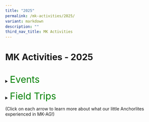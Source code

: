 ```yaml
---
title: "2025"
permalink: /mk-activities/2025/
variant: markdown
description: ""
third_nav_title: MK Activities
---
```

<h1>MK Activities - 2025</h1><br>
<details>
<summary><p style="font-size:30px; color:green; display:inline">Events</p></summary><br>
	<details>
<summary><strong>Mini Molly Bus Visit</strong></summary>
<div data-type="detailsContent" class="isomer-details-content">
<table>
			<tbody>
			<tr><td align="right" width="50%"><img src="/images/MK/2025_Hari%20Raya/2.jpg" style="width:80%">
        </td>
			<td valign="middle"><img src="/images/MK/2025_Hari%20Raya/3.jpg" style="width:80%">
				</td></tr>
				<tr>
        <td valign="bottom" align="left" width="50%"><img src="/images/MK/2025_Hari%20Raya/4.jpg" style="width:80%"></td>
        <td valign="bottom" align="left" width="50%"><br>To promote the spirit of giving on this special event, the children decorated Hari Raya cards with various art materials like paints. They worked together as a class to design these masterpieces!<br><br><br><img src="/images/MK/2025_Hari%20Raya/5.jpg" style="width:80%"></td>
    </tr>
		</tbody></table>
	<table>
			<tbody><tr><td align="left" width="50%"><img src="/images/MK/2025_Hari%20Raya/6.jpg" style="width:100%">The children enjoyed some delicious Raya cookies such as <i>Kuih Cornflakes</i> and <i>Kuih Semprit</i>!
        </td>
			<td valign="middle"><img src="/images/MK/2025_Hari%20Raya/7.jpg" style="width:80%">
				</td></tr>
				<tr>
		</tr>	<tr><td align="left" width="50%"><img src="/images/MK/2025_Hari%20Raya/9.jpg" style="width:100%">After the celebration in class, all the children gathered in the MSD room to celebrate the rest of the event together. There were interactive quizzes and even a fashion show.
        </td>
			<td valign="middle"><img src="/images/MK/2025_Hari%20Raya/8.jpg" style="width:80%">
				</td></tr>
				<tr><td colspan="2" align="left" width="80%"><img src="/images/MK/2025_Hari%20Raya/10.jpg" style="width:80%"><br><img src="/images/MK/2025_Hari%20Raya/11.jpg" style="width:80%"></td>
		</tr>
		</tbody></table>
	<table>
		<tbody><tr><td></td><td align="left" width="80%">One of the most heartwarming highlights of this year’s event was the incredible support from our parent volunteers. We are truly grateful for the time, effort, and love they poured into their beautiful dance performance. It was a joyful moment that lit up the celebration and brought so much delight to our children.<br></td><td></td>
		</tr>
		</tbody></table>
<br>
</div></details>
	<details>
<summary><strong>Hari Raya Celebration</strong></summary>
<div data-type="detailsContent" class="isomer-details-content">
<table>
	<tbody><tr><td></td><td align="left" width="80%"><img src="/images/MK/2025_Hari%20Raya/1.jpg" style="width:100%"><br> This year’s Hari Raya celebration at MK@AG was filled with joy and cultural discovery! Our children came to school dressed in beautiful traditional Malay attire, such as the Baju Kurung, proudly embracing the spirit of the festive season. They had a wonderful time learning about the significance and traditions of Hari Raya through an engaging and informative presentation by our dedicated teachers.</td><td></td></tr>
		</tbody></table>
<table>
			<tbody>
			<tr><td align="right" width="50%"><img src="/images/MK/2025_Hari%20Raya/2.jpg" style="width:80%">
        </td>
			<td valign="middle"><img src="/images/MK/2025_Hari%20Raya/3.jpg" style="width:80%">
				</td></tr>
				<tr>
        <td valign="bottom" align="left" width="50%"><img src="/images/MK/2025_Hari%20Raya/4.jpg" style="width:80%"></td>
        <td valign="bottom" align="left" width="50%"><br>To promote the spirit of giving on this special event, the children decorated Hari Raya cards with various art materials like paints. They worked together as a class to design these masterpieces!<br><br><br><img src="/images/MK/2025_Hari%20Raya/5.jpg" style="width:80%"></td>
    </tr>
		</tbody></table>
	<table>
			<tbody><tr><td align="left" width="50%"><img src="/images/MK/2025_Hari%20Raya/6.jpg" style="width:100%">The children enjoyed some delicious Raya cookies such as <i>Kuih Cornflakes</i> and <i>Kuih Semprit</i>!
        </td>
			<td valign="middle"><img src="/images/MK/2025_Hari%20Raya/7.jpg" style="width:80%">
				</td></tr>
				<tr>
		</tr>	<tr><td align="left" width="50%"><img src="/images/MK/2025_Hari%20Raya/9.jpg" style="width:100%">After the celebration in class, all the children gathered in the MSD room to celebrate the rest of the event together. There were interactive quizzes and even a fashion show.
        </td>
			<td valign="middle"><img src="/images/MK/2025_Hari%20Raya/8.jpg" style="width:80%">
				</td></tr>
				<tr><td colspan="2" align="left" width="80%"><img src="/images/MK/2025_Hari%20Raya/10.jpg" style="width:80%"><br><img src="/images/MK/2025_Hari%20Raya/11.jpg" style="width:80%"></td>
		</tr>
		</tbody></table>
	<table>
		<tbody><tr><td></td><td align="left" width="80%">One of the most heartwarming highlights of this year’s event was the incredible support from our parent volunteers. We are truly grateful for the time, effort, and love they poured into their beautiful dance performance. It was a joyful moment that lit up the celebration and brought so much delight to our children.<br></td><td></td>
		</tr>
		</tbody></table>
<br>
</div></details>
	<details>
<summary><strong>K1 Tea Session</strong></summary>
<div data-type="detailsContent" class="isomer-details-content">
<table>
	<tbody><tr><td></td><td align="left" width="80%"><img src="/images/MK/2025_K1%20Tea%20Session/1.jpg" style="width:100%"><br>As part of our initiative to foster stronger relationships with K1 parents, the K1 teachers hosted a tea session that allowed the children to engage in a meaningful activity with their parents, while interacting with the teachers too.<br></td><td></td></tr>
<tr><td></td><td align="left" width="80%"><br><img src="/images/MK/2025_K1%20Tea%20Session/2.jpg" style="width:100%"></td><td></td></tr>
<tr><td></td><td align="left" width="80%">Following a welcome address by MK@AG’s Centre Head, Ms. Suffi, parents and children took part in an introductory game where they had to guess their teachers' baby photos. They also participated in a sharing session, discussing activities that bring them joy and make them happy.<br><img src="/images/MK/2025_K1%20Tea%20Session/3.jpg" style="width:100%"></td><td></td></tr>
		</tbody></table>
<table>
			<tbody>
			<tr><td align="right" width="60%"><img src="/images/MK/2025_K1%20Tea%20Session/4.jpg" style="width:80%">
        </td>
			<td valign="middle"><img src="/images/MK/2025_K1%20Tea%20Session/5.jpg" style="width:80%">
				</td></tr>
				<tr>
        <td valign="bottom" align="left" width="60%">
<img src="/images/MK/2025_K1%20Tea%20Session/7.jpg" style="width:80%"></td>
        <td valign="bottom" align="left" width="50%"><img src="/images/MK/2025_K1%20Tea%20Session/6.jpg" style="width:80%"></td>
    </tr>
		</tbody></table>
	<table>
		<tbody><tr><td></td><td align="left" width="90%">During this Tea Session, parents and children took part in a “Yummy Face” activity. Since the children are learning about feelings and expressions, they had the chance to design their own pancakes using different ingredients to create facial expressions! <br><br>It was truly heartwarming to see the parents and children working together to craft their pancake masterpieces.
<br></td><td></td>
		</tr>
		</tbody></table>
<table>
	<tbody><tr><td></td><td align="left" width="80%"><img src="/images/MK/2025_K1%20Tea%20Session/8.jpg" style="width:100%"></td><td></td></tr>
<tr><td></td><td align="left" width="80%"><br><img src="/images/MK/2025_K1%20Tea%20Session/9.jpg" style="width:100%"></td><td></td></tr>
<tr><td></td><td align="left" width="80%">To mark this special occasion, parents and children took photos at the photobooth corner after decorating their pancakes. <br><br>We are incredibly grateful and delighted to have had our K1 parents join us for this tea session, and we look forward to continuing this wonderful partnership in supporting the children’s learning and development.
</td><td></td></tr>
		</tbody></table>
<br>
</div></details>
<details>
<summary><strong>K2 Life @ MK</strong></summary>
<div data-type="detailsContent" class="isomer-details-content">
<table>
			<tbody>
			<tr><td align="right" width="50%"><img src="/images/MK/2025_K2%20Life%20at%20MK/1.jpg" style="width:100%">
        </td>
			<td align="right" width="50%"><img src="/images/MK/2025_K2%20Life%20at%20MK/2.jpg" style="width:100%">
				</td></tr>
				<tr>
        <td align="right" width="50%"><img src="/images/MK/2025_K2%20Life%20at%20MK/3.jpg" style="width:100%"></td>
        <td valign="bottom" align="left" width="50%">On May 16th, we were delighted to welcome our K2 parents to K2 LIFE @ MK — a workshop-style event designed to support families in preparing for their children’s transition to Primary 1. <br><br>The morning began with a warm welcome and opening remarks by Anchor Green Primary School Principal, Mr. Wesley Cheong. This was followed by an insightful introduction to the Primary 1 transition process, presented by MK@AG's Centre Head, Ms. Suffi.
</td>
    </tr>
		</tbody></table>
<table>
			<tbody>
			<tr><td align="right" width="50%"><img src="/images/MK/2025_K2%20Life%20at%20MK/4.jpg" style="width:100%">
        </td>
			<td align="right" width="50%"><img src="/images/MK/2025_K2%20Life%20at%20MK/5.jpg" style="width:100%">
				</td></tr>
				<tr>
        <td align="right" width="50%"><img src="/images/MK/2025_K2%20Life%20at%20MK/6.jpg" style="width:100%"></td>
        <td align="right" width="50%"><img src="/images/MK/2025_K2%20Life%20at%20MK/7.jpg" style="width:100%"></td>
    </tr>
				<tr>
        <td align="right" width="50%"><img src="/images/MK/2025_K2%20Life%20at%20MK/8.jpg" style="width:100%"></td>
        <td align="right" width="50%"><img src="/images/MK/2025_K2%20Life%20at%20MK/10.jpg" style="width:100%"></td>
    </tr><tr>
        <td align="right" width="50%"><img src="/images/MK/2025_K2%20Life%20at%20MK/9.jpg" style="width:100%"></td>
        <td align="left" width="50%">Our K2 teachers shared practical tips and important information to help parents better understand how to support their children during this exciting next phase. Parents actively participated through Padlet, expressing their thoughts and concerns about the transition, and even offered helpful suggestions to fellow parents on how they are currently preparing their children for Primary 1.</td>
    </tr>
		</tbody></table>
	<table>
			<tbody>
				<tr><td align="left" width="80%"><img src="/images/MK/2025_K2%20Life%20at%20MK/11.jpg" style="width:80%"></td>
		</tr>
		</tbody></table>
	<table>
		<tbody><tr><td></td><td align="left" width="80%">Mrs. Ivy Chong, Covering Year Head (Lower Primary), also provided valuable insights into what to expect at the Primary 1 level, including an overview of key routines and practices in a primary school setting.<br><br>All in all, the event was a meaningful and collaborative experience, made even more special by the active engagement of our parent community. We would like to extend our heartfelt thanks to all the parents who joined us. Your presence and participation reflect your commitment to your children’s growth, and we look forward to continuing this journey together as they take their next big step into Primary 1.
<br></td><td></td>
		</tr>
		</tbody></table>
<br>
</div></details>
<details>
<summary><strong>Parents' Day</strong></summary>
<div data-type="detailsContent" class="isomer-details-content">
<table>
			<tbody><tr><td align="right" width="50%"><img src="/images/MK/2025_Parents%20Day/1.jpg" style="width:80%"></td><td valign="middle"><br><br><br>On May 9th, the children of MK@AG came together in a joyful celebration of Parents' Day, a special occasion dedicated to honoring the love, care, and support of their parents. With enthusiasm and creativity, the children engaged in meaningful conversations about appreciating parents and engaged in art activities to bring home as gifts for their parents..</td></tr>
			<tr><td align="right" width="50%"><img src="/images/MK/2025_Parents%20Day/2.jpg" style="width:80%">
        </td>
			<td valign="middle"><img src="/images/MK/2025_Parents%20Day/4.jpg" style="width:80%">
				</td></tr>
				<tr>
        <td valign="top" align="left" width="50%">Our K1 students poured their feelings into beautifully handcrafted cards, each one carefully decorated with personal touches. These cards were more than just art projects; they were sincere messages of gratitude, filled with love and warmth, showcasing the children's growing understanding of the importance of family and appreciation.</td>
        <td valign="bottom" align="left" width="50%"><img src="/images/MK/2025_Parents%20Day/3.jpg" style="width:80%"></td>
    </tr>	<tr><td colspan="2" width="100%">Meanwhile, the K2 students took a more hands-on approach by crafting vibrant 3D flowers as their tribute. Using their own handprints to form petals and colorful straws as stems, they created thoughtful and imaginative gifts. These handmade flowers were a symbol of their admiration and love, created with both joy and care as a way to honor their parents in a special and memorable way.
        </td>
			</tr>
		<tr><td align="right" width="50%"><img src="/images/MK/2025_Parents%20Day/5.jpg" style="width:80%">
        </td>
			<td><img src="/images/MK/2025_Parents%20Day/6.jpg" style="width:80%">
</td></tr><tr><td align="right" width="50%"><img src="/images/MK/2025_Parents%20Day/7.jpg" style="width:100%"></td><td align="left" width="50%"><img src="/images/MK/2025_Parents%20Day/8.jpg" style="width:100%"></td></tr>
				<tr><td colspan="2">The Parents' Day celebration at MK@AG not only fostered creativity and expression but also helped our young learners deepen their emotional connections and reflect on the value of gratitude. It was a heartwarming day filled with smiles, pride, and a shared sense of love.
</td></tr>
				<tr><td align="right" width="50%"><img src="/images/MK/2025_Parents%20Day/9.jpg" style="width:80%"></td><td valign="middle" align="left" width="50%"><img src="/images/MK/2025_Parents%20Day/10.jpg" style="width:80%">
</td></tr>
		</tbody></table>
<br>
</div></details>
	<details>
<summary><strong>World Water and Earth Day</strong></summary>
<div data-type="detailsContent" class="isomer-details-content">
	<table>
			<tbody><tr><td align="right" width="50%"><img src="/images/MK/2025_World%20Water%20and%20Earth%20Day/1.jpg" style="width:80%"></td><td align="left" width="50%"><img src="/images/MK/2025_World%20Water%20and%20Earth%20Day/2.jpg" style="width:80%"></td></tr>
			<tr><td align="right" width="50%"><img src="/images/MK/2025_World%20Water%20and%20Earth%20Day/3.jpg" style="width:80%">
        </td>
			<td valign="middle"><br><br>At MK@AG, our young learners recently took part in a meaningful celebration of both World Water Day and Earth Day, engaging in a variety of hands-on activities designed to deepen their understanding of environmental responsibility.<br><br>
To start, children were encouraged to bring their own water bottles from home. Throughout the day, they used the water they brought to wash their hands—such as after outdoor play or before snack time—highlighting the importance of conserving water in daily routines. This simple but effective activity helped students become more aware of how much water they use and how small changes can make a big difference.
				</td></tr>
				<tr>
        <td align="right" width="50%"><img src="/images/MK/2025_World%20Water%20and%20Earth%20Day/4.jpg" style="width:80%"></td>
        <td align="left" width="50%"><img src="/images/MK/2025_World%20Water%20and%20Earth%20Day/5.jpg" style="width:80%"></td>
    </tr>
		<tr><td align="right" width="50%"><img src="/images/MK/2025_World%20Water%20and%20Earth%20Day/6.jpg" style="width:80%">
        </td>
			<td valign="bottom"><br><br><br><br>In class, the children explored the impact of water wastage through an engaging and age-appropriate presentation prepared by their teacher. They also participated in a fun and interactive quiz that helped reinforce their learning and sparked thoughtful discussions among their peers.
</td></tr><tr><td align="right" width="50%"><img src="/images/MK/2025_World%20Water%20and%20Earth%20Day/7.jpg" style="width:80%"></td><td align="left" width="50%"><img src="/images/MK/2025_World%20Water%20and%20Earth%20Day/8.jpg" style="width:80%"></td></tr><tr><td align="right" width="50%"><img src="/images/MK/2025_World%20Water%20and%20Earth%20Day/10.jpg" style="width:80%"></td><td valign="middle" align="left" width="50%"><br><br>To further reflect on what they had learned, students took part in a creative activity where they drew pictures and wrote about the different ways they could help save water and care for our Earth. These reflections served as a personal commitment to being more mindful stewards of the planet. <br>It was a joyful and educational day filled with discovery, creativity, and a growing sense of environmental awareness. We are proud of our students for taking their first steps towards becoming responsible global citizens.
</td></tr>
<tr><td colspan="2"><img src="/images/MK/2025_World%20Water%20and%20Earth%20Day/9.jpg" style="width:80%">
</td></tr>
		</tbody></table>
<br>
</div>
</details>

</details><br>

<details>
<summary><p style="font-size:30px; color:green; display:inline">Field Trips</p></summary><br>
<details>
<summary><strong>K1 Neighbourhood Walk</strong></summary>
<div data-type="detailsContent" class="isomer-details-content">
<table>
			<tbody><tr><td align="right" width="50%"><img src="/images/MK/2025_K1%20Neighbourhood%20Walk/1.jpg" style="width:100%"></td><td align="right" width="50%"><img src="/images/MK/2025_K1%20Neighbourhood%20Walk/2.jpg" style="width:100%"></td></tr>
			<tr><td colspan="2" width="100%">As part of our ongoing theme on "The People in Our Neighbourhood," our MK@Anchor Green K1 children recently embarked on a meaningful and engaging Neighbourhood Walk. This experiential learning journey allowed our young learners to deepen their understanding of the important individuals who contribute to the community, including our neighbours and local community helpers.
        </td>
			</tr>
		</tbody></table>
<table>
			<tbody><tr><td align="right" width="40%"><img src="/images/MK/2025_K1%20Neighbourhood%20Walk/3.jpg" style="width:100%"></td><td align="right" width="60%"><img src="/images/MK/2025_K1%20Neighbourhood%20Walk/4.jpg" style="width:100%"></td></tr><tr><td align="right" width="40%"><img src="/images/MK/2025_K1%20Neighbourhood%20Walk/5.jpg" style="width:100%"></td><td align="right" width="60%"><img src="/images/MK/2025_K1%20Neighbourhood%20Walk/6.jpg" style="width:100%"></td></tr><tr><td align="right" width="40%"><img src="/images/MK/2025_K1%20Neighbourhood%20Walk/7.jpg" style="width:100%"></td><td align="left" width="60%">The walk took place around the Anchorvale neighbourhood, where the children had the opportunity to observe and interact with their surroundings. As they explored the area, they visited various familiar establishments such as the local laundry mart, clinic, and nearby coffee shops. These visits sparked excitement and recognition in many of the children, who eagerly shared personal stories and past experiences about their visits to these places with their families. <br><br>Throughout the walk, the children were encouraged to be observant, respectful, and curious. They took notice of the different roles people play in the neighbourhood and reflected on how each contributes to the smooth running of the community. 
</td></tr>
		</tbody></table>
<table>
			<tbody><tr><td align="right" width="50%"><img src="/images/MK/2025_K1%20Neighbourhood%20Walk/8.jpg" style="width:100%"></td><td align="right" width="50%"><img src="/images/MK/2025_K1%20Neighbourhood%20Walk/9.jpg" style="width:100%"></td></tr>
			<tr><td align="right" width="50%"><img src="/images/MK/2025_K1%20Neighbourhood%20Walk/10.jpg" style="width:100%"></td><td align="left" width="50%">This immersive experience not only reinforced their classroom learning but also nurtured a sense of belonging and responsibility towards their neighbourhood. Our K1 students thoroughly enjoyed exploring their community alongside their peers. We look forward to continuing such enriching experiences that help our children grow into compassionate, aware, and responsible individuals.</td></tr>
		</tbody></table>
<br>
</div></details>	
<details>
<summary><strong>K2 Field Trip to Gardens by the Bay</strong></summary>
<div data-type="detailsContent" class="isomer-details-content">
<table>
			<tbody><tr><td align="right" width="50%"><img src="/images/MK/2025_K2%20at%20Gardens%20by%20the%20Bay/1.jpg" style="width:100%"></td><td valign="middle"><img src="/images/MK/2025_K2%20at%20Gardens%20by%20the%20Bay/3.jpg" style="width:100%"></td></tr>
			<tr><td colspan="2" width="100%"><img src="/images/MK/2025_K2%20at%20Gardens%20by%20the%20Bay/6.jpg" style="width:80%">
        </td>
			</tr>
				<tr><td colspan="2" width="100%">The K2 children at MK@AG recently had the opportunity to embark on an engaging and educational field trip to Gardens by the Bay, enhancing their exploration of one of Singapore’s most notable landmarks. As part of their curriculum, the students were eager to delve into the rich biodiversity that characterises this iconic location, recognising its cultural and environmental significance to the local community.<br><br>Throughout the visit, the children participated in a guided tour of the Cloud Forest, where they gained valuable insights into the life cycles of various plant species. They learned about the essential roles that animals, such as bees and bats, play in supporting plant growth and maintaining ecological balance. This hands-on experience allowed the students to tap onto their prior knowledge and connect it to real-world examples.
        </td>
			</tr>
				<tr><td align="right" width="50%"><img src="/images/MK/2025_K2%20at%20Gardens%20by%20the%20Bay/2.jpg" style="width:80%"></td><td valign="middle"><img src="/images/MK/2025_K2%20at%20Gardens%20by%20the%20Bay/4.jpg" style="width:80%"></td></tr>
				<tr><td align="right" width="50%"><img src="/images/MK/2025_K2%20at%20Gardens%20by%20the%20Bay/5.jpg" style="width:80%"></td><td valign="middle"><img src="/images/MK/2025_K2%20at%20Gardens%20by%20the%20Bay/7.jpg" style="width:80%"></td></tr><tr><td align="right" width="50%"><img src="/images/MK/2025_K2%20at%20Gardens%20by%20the%20Bay/9.jpg" style="width:100%"></td><td valign="middle"><img src="/images/MK/2025_K2%20at%20Gardens%20by%20the%20Bay/10.jpg" style="width:100%"></td></tr>
			<tr><td align="right" width="50%"><img src="/images/MK/2025_K2%20at%20Gardens%20by%20the%20Bay/8.jpg" style="width:100%"></td><td valign="middle">Following this, the children had the chance to walk through the Flower Dome, where they explored a wide array of vibrant flowers. They discovered the different names and colours of flowers, further deepening their appreciation for the beauty and diversity of nature. <br><br>It was a delightful and educational outing that the children thoroughly enjoyed, and they look forward to similar experiences in the future.
</td></tr>
		</tbody></table>
<br>
</div></details>	
</details>

(Click on each arrow to learn more about what our little Anchorlites experienced in MK-AG!)